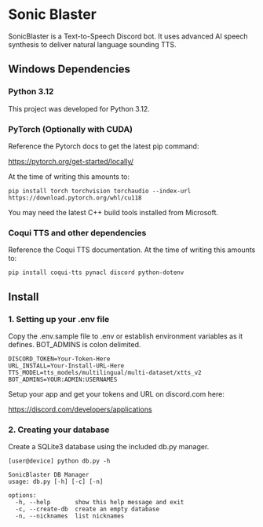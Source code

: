 # Sonic Blaster
SonicBlaster is a Text-to-Speech Discord bot. It uses advanced AI
speech synthesis to deliver natural language sounding TTS.


## Windows Dependencies

### Python 3.12

This project was developed for Python 3.12.

### PyTorch (Optionally with CUDA)

Reference the Pytorch docs to get the latest pip command:

https://pytorch.org/get-started/locally/

At the time of writing this amounts to:

`pip install torch torchvision torchaudio --index-url https://download.pytorch.org/whl/cu118`

You may need the latest C++ build tools installed from Microsoft.

### Coqui TTS and other dependencies  

Reference the Coqui TTS documentation. At the time of writing this amounts to:

`pip install coqui-tts pynacl discord python-dotenv`


## Install
### 1. Setting up your .env file
Copy the .env.sample file to .env or establish environment variables as it defines.
BOT_ADMINS is colon delimited.

```
DISCORD_TOKEN=Your-Token-Here
URL_INSTALL=Your-Install-URL-Here
TTS_MODEL=tts_models/multilingual/multi-dataset/xtts_v2
BOT_ADMINS=YOUR:ADMIN:USERNAMES
```
Setup your app and get your tokens and URL on discord.com here:

https://discord.com/developers/applications

### 2. Creating your database
Create a SQLite3 database using the included db.py manager.

```
[user@device] python db.py -h

SonicBlaster DB Manager
usage: db.py [-h] [-c] [-n]

options:
  -h, --help       show this help message and exit
  -c, --create-db  create an empty database
  -n, --nicknames  list nicknames

```
